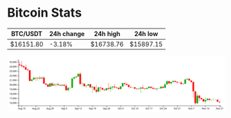 # Bitcoin Stats

BTC/USDT|24h change|24h high|24h low|
|---|---|---|---|
|$16151.80|-3.18%|$16738.76|$15897.15|

<img src="./chart.svg">
